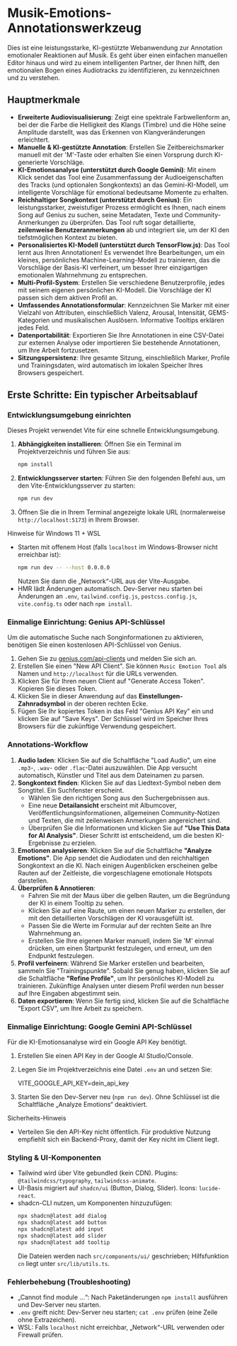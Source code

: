 # Musik-Emotions-Annotationswerkzeug

Dies ist eine leistungsstarke, KI-gestützte Webanwendung zur Annotation emotionaler Reaktionen auf Musik. Es geht über einen einfachen manuellen Editor hinaus und wird zu einem intelligenten Partner, der Ihnen hilft, den emotionalen Bogen eines Audiotracks zu identifizieren, zu kennzeichnen und zu verstehen.

## Hauptmerkmale

- **Erweiterte Audiovisualisierung**: Zeigt eine spektrale Farbwellenform an, bei der die Farbe die Helligkeit des Klangs (Timbre) und die Höhe seine Amplitude darstellt, was das Erkennen von Klangveränderungen erleichtert.
- **Manuelle & KI-gestützte Annotation**: Erstellen Sie Zeitbereichsmarker manuell mit der 'M'-Taste oder erhalten Sie einen Vorsprung durch KI-generierte Vorschläge.
- **KI-Emotionsanalyse (unterstützt durch Google Gemini)**: Mit einem Klick sendet das Tool eine Zusammenfassung der Audioeigenschaften des Tracks (und optionalen Songkontexts) an das Gemini-KI-Modell, um intelligente Vorschläge für emotional bedeutsame Momente zu erhalten.
- **Reichhaltiger Songkontext (unterstützt durch Genius)**: Ein leistungsstarker, zweistufiger Prozess ermöglicht es Ihnen, nach einem Song auf Genius zu suchen, seine Metadaten, Texte und Community-Anmerkungen zu überprüfen. Das Tool ruft sogar detaillierte, **zeilenweise Benutzeranmerkungen** ab und integriert sie, um der KI den tiefstmöglichen Kontext zu bieten.
- **Personalisiertes KI-Modell (unterstützt durch TensorFlow.js)**: Das Tool lernt aus Ihren Annotationen! Es verwendet Ihre Bearbeitungen, um ein kleines, persönliches Machine-Learning-Modell zu trainieren, das die Vorschläge der Basis-KI verfeinert, um besser Ihrer einzigartigen emotionalen Wahrnehmung zu entsprechen.
- **Multi-Profil-System**: Erstellen Sie verschiedene Benutzerprofile, jedes mit seinem eigenen persönlichen KI-Modell. Die Vorschläge der KI passen sich dem aktiven Profil an.
- **Umfassendes Annotationsformular**: Kennzeichnen Sie Marker mit einer Vielzahl von Attributen, einschließlich Valenz, Arousal, Intensität, GEMS-Kategorien und musikalischen Auslösern. Informative Tooltips erklären jedes Feld.
- **Datenportabilität**: Exportieren Sie Ihre Annotationen in eine CSV-Datei zur externen Analyse oder importieren Sie bestehende Annotationen, um Ihre Arbeit fortzusetzen.
- **Sitzungspersistenz**: Ihre gesamte Sitzung, einschließlich Marker, Profile und Trainingsdaten, wird automatisch im lokalen Speicher Ihres Browsers gespeichert.

## Erste Schritte: Ein typischer Arbeitsablauf

### Entwicklungsumgebung einrichten
Dieses Projekt verwendet Vite für eine schnelle Entwicklungsumgebung.
1.  **Abhängigkeiten installieren**: Öffnen Sie ein Terminal im Projektverzeichnis und führen Sie aus:
    ```bash
    npm install
    ```
2.  **Entwicklungsserver starten**: Führen Sie den folgenden Befehl aus, um den Vite-Entwicklungsserver zu starten:
    ```bash
    npm run dev
    ```
3.  Öffnen Sie die in Ihrem Terminal angezeigte lokale URL (normalerweise `http://localhost:5173`) in Ihrem Browser.

Hinweise für Windows 11 + WSL
- Starten mit offenem Host (falls `localhost` im Windows-Browser nicht erreichbar ist):
  ```bash
  npm run dev -- --host 0.0.0.0
  ```
  Nutzen Sie dann die „Network“-URL aus der Vite-Ausgabe.
- HMR lädt Änderungen automatisch. Dev-Server neu starten bei Änderungen an `.env`, `tailwind.config.js`, `postcss.config.js`, `vite.config.ts` oder nach `npm install`.

### Einmalige Einrichtung: Genius API-Schlüssel
Um die automatische Suche nach Songinformationen zu aktivieren, benötigen Sie einen kostenlosen API-Schlüssel von Genius.
1.  Gehen Sie zu [genius.com/api-clients](https://genius.com/api-clients) und melden Sie sich an.
2.  Erstellen Sie einen "New API Client". Sie können `Music Emotion Tool` als Namen und `http://localhost` für die URLs verwenden.
3.  Klicken Sie für Ihren neuen Client auf "Generate Access Token". Kopieren Sie dieses Token.
4.  Klicken Sie in dieser Anwendung auf das **Einstellungen-Zahnradsymbol** in der oberen rechten Ecke.
5.  Fügen Sie Ihr kopiertes Token in das Feld "Genius API Key" ein und klicken Sie auf "Save Keys". Der Schlüssel wird im Speicher Ihres Browsers für die zukünftige Verwendung gespeichert.

### Annotations-Workflow
1.  **Audio laden**: Klicken Sie auf die Schaltfläche "Load Audio", um eine `.mp3`-, `.wav`- oder `.flac`-Datei auszuwählen. Die App versucht automatisch, Künstler und Titel aus dem Dateinamen zu parsen.
2.  **Songkontext finden**: Klicken Sie auf das Liedtext-Symbol neben dem Songtitel. Ein Suchfenster erscheint.
    -   Wählen Sie den richtigen Song aus den Suchergebnissen aus.
    -   Eine neue **Detailansicht** erscheint mit Albumcover, Veröffentlichungsinformationen, allgemeinen Community-Notizen und Texten, die mit zeilenweisen Anmerkungen angereichert sind.
    -   Überprüfen Sie die Informationen und klicken Sie auf **"Use This Data for AI Analysis"**. Dieser Schritt ist entscheidend, um die besten KI-Ergebnisse zu erzielen.
3.  **Emotionen analysieren**: Klicken Sie auf die Schaltfläche **"Analyze Emotions"**. Die App sendet die Audiodaten und den reichhaltigen Songkontext an die KI. Nach einigen Augenblicken erscheinen gelbe Rauten auf der Zeitleiste, die vorgeschlagene emotionale Hotspots darstellen.
4.  **Überprüfen & Annotieren**:
    -   Fahren Sie mit der Maus über die gelben Rauten, um die Begründung der KI in einem Tooltip zu sehen.
    -   Klicken Sie auf eine Raute, um einen neuen Marker zu erstellen, der mit den detaillierten Vorschlägen der KI vorausgefüllt ist.
    -   Passen Sie die Werte im Formular auf der rechten Seite an Ihre Wahrnehmung an.
    -   Erstellen Sie Ihre eigenen Marker manuell, indem Sie 'M' einmal drücken, um einen Startpunkt festzulegen, und erneut, um den Endpunkt festzulegen.
5.  **Profil verfeinern**: Während Sie Marker erstellen und bearbeiten, sammeln Sie "Trainingspunkte". Sobald Sie genug haben, klicken Sie auf die Schaltfläche **"Refine Profile"**, um Ihr persönliches KI-Modell zu trainieren. Zukünftige Analysen unter diesem Profil werden nun besser auf Ihre Eingaben abgestimmt sein.
6.  **Daten exportieren**: Wenn Sie fertig sind, klicken Sie auf die Schaltfläche "Export CSV", um Ihre Arbeit zu speichern.

### Einmalige Einrichtung: Google Gemini API-Schlüssel
Für die KI-Emotionsanalyse wird ein Google API Key benötigt.
1. Erstellen Sie einen API Key in der Google AI Studio/Console.
2. Legen Sie im Projektverzeichnis eine Datei `.env` an und setzen Sie:
   
   VITE_GOOGLE_API_KEY=dein_api_key

3. Starten Sie den Dev-Server neu (`npm run dev`). Ohne Schlüssel ist die Schaltfläche „Analyze Emotions“ deaktiviert.

Sicherheits-Hinweis
- Verteilen Sie den API-Key nicht öffentlich. Für produktive Nutzung empfiehlt sich ein Backend-Proxy, damit der Key nicht im Client liegt.

### Styling & UI-Komponenten
- Tailwind wird über Vite gebundled (kein CDN). Plugins: `@tailwindcss/typography`, `tailwindcss-animate`.
- UI-Basis migriert auf `shadcn/ui` (Button, Dialog, Slider). Icons: `lucide-react`.
- shadcn-CLI nutzen, um Komponenten hinzuzufügen:
  ```bash
  npx shadcn@latest add dialog
  npx shadcn@latest add button
  npx shadcn@latest add input
  npx shadcn@latest add slider
  npx shadcn@latest add tooltip
  ```
  Die Dateien werden nach `src/components/ui/` geschrieben; Hilfsfunktion `cn` liegt unter `src/lib/utils.ts`.

### Fehlerbehebung (Troubleshooting)
- „Cannot find module …“: Nach Paketänderungen `npm install` ausführen und Dev-Server neu starten.
- `.env` greift nicht: Dev-Server neu starten; `cat .env` prüfen (eine Zeile ohne Extrazeichen).
- WSL: Falls `localhost` nicht erreichbar, „Network“-URL verwenden oder Firewall prüfen.
